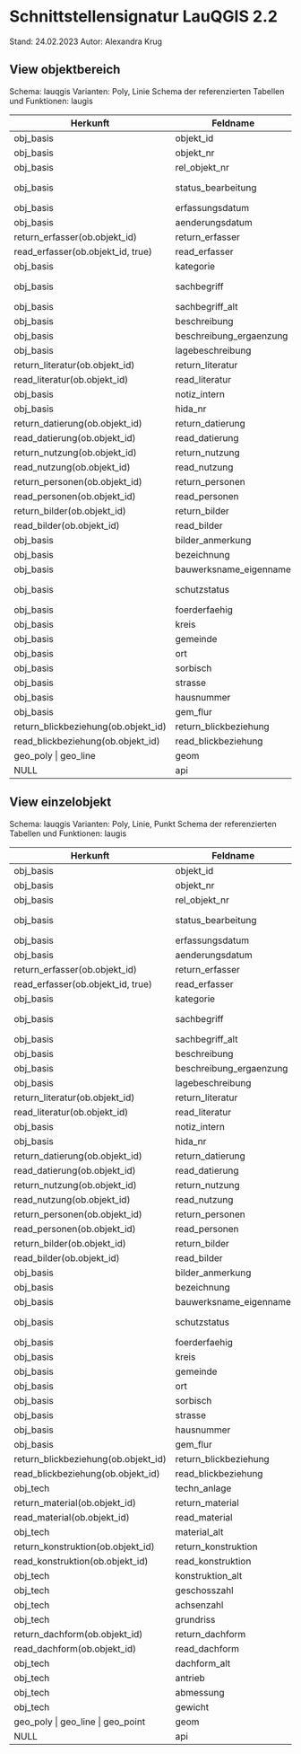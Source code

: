 # Schnittstellensignatur LauQGIS 2.2

Stand: 24.02.2023
Autor: Alexandra Krug

## View objektbereich

Schema: lauqgis
Varianten: Poly, Linie
Schema der referenzierten Tabellen und Funktionen: laugis

| **Herkunft**                        | **Feldname**            | **Typ**  |                     |
| ----------------------------------- | ----------------------- | -------- | ------------------- |
| obj_basis                           | objekt_id               | integer  | PK                  |
| obj_basis                           | objekt_nr               | integer  |                     |
| obj_basis                           | rel_objekt_nr           | integer  | FK obj_basis        |
| obj_basis                           | status_bearbeitung      | smallint | FK def_bearbeitung  |
| obj_basis                           | erfassungsdatum         | date     |                     |
| obj_basis                           | aenderungsdatum         | date     |                     |
| return_erfasser(ob.objekt_id)       | return_erfasser         | json     |                     |
| read_erfasser(ob.objekt_id, true)   | read_erfasser           | text     |                     |
| obj_basis                           | kategorie               | smallint | FK def_kategorie    |
| obj_basis                           | sachbegriff             | integer  | FK def_sachbegriff  |
| obj_basis                           | sachbegriff_alt         | text     |                     |
| obj_basis                           | beschreibung            | text     |                     |
| obj_basis                           | beschreibung_ergaenzung | text     |                     |
| obj_basis                           | lagebeschreibung        | text     |                     |
| return_literatur(ob.objekt_id)      | return_literatur        | json     |                     |
| read_literatur(ob.objekt_id)        | read_literatur          | text     |                     |
| obj_basis                           | notiz_intern            | text     |                     |
| obj_basis                           | hida_nr                 | text     |                     |
| return_datierung(ob.objekt_id)      | return_datierung        | json     |                     |
| read_datierung(ob.objekt_id)        | read_datierung          | text     |                     |
| return_nutzung(ob.objekt_id)        | return_nutzung          | json     |                     |
| read_nutzung(ob.objekt_id)          | read_nutzung            | text     |                     |
| return_personen(ob.objekt_id)       | return_personen         | json     |                     |
| read_personen(ob.objekt_id)         | read_personen           | text     |                     |
| return_bilder(ob.objekt_id)         | return_bilder           | json     |                     |
| read_bilder(ob.objekt_id)           | read_bilder             | text     |                     |
| obj_basis                           | bilder_anmerkung        | text     |                     |
| obj_basis                           | bezeichnung             | text     |                     |
| obj_basis                           | bauwerksname_eigenname  | text     |                     |
| obj_basis                           | schutzstatus            | smallint | FK def_schutzstatus |
| obj_basis                           | foerderfaehig           | boolean  |                     |
| obj_basis                           | kreis                   | text     |                     |
| obj_basis                           | gemeinde                | text     |                     |
| obj_basis                           | ort                     | text     |                     |
| obj_basis                           | sorbisch                | text     |                     |
| obj_basis                           | strasse                 | text     |                     |
| obj_basis                           | hausnummer              | text     |                     |
| obj_basis                           | gem_flur                | text     |                     |
| return_blickbeziehung(ob.objekt_id) | return_blickbeziehung   | json     |                     |
| read_blickbeziehung(ob.objekt_id)   | read_blickbeziehung     | text     |                     |
| geo_poly \| geo_line                | geom                    | geometry | (multigeometry)     |
| NULL                                | api                     | text     |                     |

## View einzelobjekt

Schema: lauqgis
Varianten: Poly, Linie, Punkt
Schema der referenzierten Tabellen und Funktionen: laugis

| **Herkunft**                        | **Feldname**            | **Typ**  |                     |
| ----------------------------------- | ----------------------- | -------- | ------------------- |
| obj_basis                           | objekt_id               | integer  | PK                  |
| obj_basis                           | objekt_nr               | integer  |                     |
| obj_basis                           | rel_objekt_nr           | integer  | FK obj_basis        |
| obj_basis                           | status_bearbeitung      | smallint | FK def_bearbeitung  |
| obj_basis                           | erfassungsdatum         | date     |                     |
| obj_basis                           | aenderungsdatum         | date     |                     |
| return_erfasser(ob.objekt_id)       | return_erfasser         | json     |                     |
| read_erfasser(ob.objekt_id, true)   | read_erfasser           | text     |                     |
| obj_basis                           | kategorie               | smallint | FK def_kategorie    |
| obj_basis                           | sachbegriff             | integer  | FK def_sachbegriff  |
| obj_basis                           | sachbegriff_alt         | text     |                     |
| obj_basis                           | beschreibung            | text     |                     |
| obj_basis                           | beschreibung_ergaenzung | text     |                     |
| obj_basis                           | lagebeschreibung        | text     |                     |
| return_literatur(ob.objekt_id)      | return_literatur        | json     |                     |
| read_literatur(ob.objekt_id)        | read_literatur          | text     |                     |
| obj_basis                           | notiz_intern            | text     |                     |
| obj_basis                           | hida_nr                 | text     |                     |
| return_datierung(ob.objekt_id)      | return_datierung        | json     |                     |
| read_datierung(ob.objekt_id)        | read_datierung          | text     |                     |
| return_nutzung(ob.objekt_id)        | return_nutzung          | json     |                     |
| read_nutzung(ob.objekt_id)          | read_nutzung            | text     |                     |
| return_personen(ob.objekt_id)       | return_personen         | json     |                     |
| read_personen(ob.objekt_id)         | read_personen           | text     |                     |
| return_bilder(ob.objekt_id)         | return_bilder           | json     |                     |
| read_bilder(ob.objekt_id)           | read_bilder             | text     |                     |
| obj_basis                           | bilder_anmerkung        | text     |                     |
| obj_basis                           | bezeichnung             | text     |                     |
| obj_basis                           | bauwerksname_eigenname  | text     |                     |
| obj_basis                           | schutzstatus            | smallint | FK def_schutzstatus |
| obj_basis                           | foerderfaehig           | boolean  |                     |
| obj_basis                           | kreis                   | text     |                     |
| obj_basis                           | gemeinde                | text     |                     |
| obj_basis                           | ort                     | text     |                     |
| obj_basis                           | sorbisch                | text     |                     |
| obj_basis                           | strasse                 | text     |                     |
| obj_basis                           | hausnummer              | text     |                     |
| obj_basis                           | gem_flur                | text     |                     |
| return_blickbeziehung(ob.objekt_id) | return_blickbeziehung   | json     |                     |
| read_blickbeziehung(ob.objekt_id)   | read_blickbeziehung     | text     |                     |
| obj_tech                            | techn_anlage            | boolean  |                     |
| return_material(ob.objekt_id)       | return_material         | json     |                     |
| read_material(ob.objekt_id)         | read_material           | text     |                     |
| obj_tech                            | material_alt            | text     |                     |
| return_konstruktion(ob.objekt_id)   | return_konstruktion     | json     |                     |
| read_konstruktion(ob.objekt_id)     | read_konstruktion       | text     |                     |
| obj_tech                            | konstruktion_alt        | text     |                     |
| obj_tech                            | geschosszahl            | smallint |                     |
| obj_tech                            | achsenzahl              | smallint |                     |
| obj_tech                            | grundriss               | text     |                     |
| return_dachform(ob.objekt_id)       | return_dachform         | json     |                     |
| read_dachform(ob.objekt_id)         | read_dachform           | text     |                     |
| obj_tech                            | dachform_alt            | text     |                     |
| obj_tech                            | antrieb                 | text     |                     |
| obj_tech                            | abmessung               | text     |                     |
| obj_tech                            | gewicht                 | text     |                     |
| geo_poly \| geo_line \| geo_point   | geom                    | geometry | (multigeometry)     |
| NULL                                | api                     | text     |                     |
